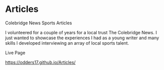 # Articles

Colebridge News Sports Articles

I volunteered for a couple of years for a local trust The Colebridge News. I just wanted to showcase the experiences I had as a young writer and many skills I developed interviewing an array of local sports talent.

Live Page

https://odders17.github.io/Articles/